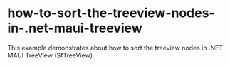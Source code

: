 # how-to-sort-the-treeview-nodes-in-.net-maui-treeview
This example demonstrates about how to sort the treeview nodes in .NET MAUI TreeView (SfTreeView).

